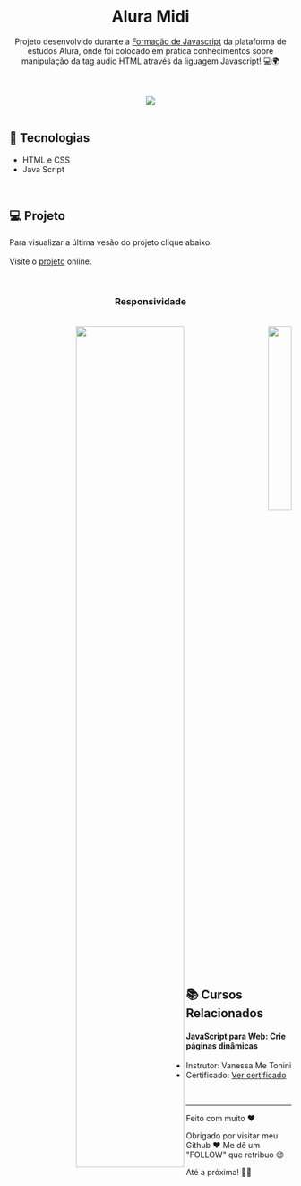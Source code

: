 <h1 align="center">Alura Midi</h1>
<p align="center"> Projeto desenvolvido durante a <a href="https://cursos.alura.com.br/formacao-javascript-front-end-v687029">Formação de Javascript</a> da plataforma de estudos Alura, onde foi colocado em prática conhecimentos sobre manipulação da tag audio HTML através da liguagem Javascript! 💻🌍 </p>
<br>
<br>
<div align="center">
  <a target="_blank" href="https://aluramidi-taupe-sigma.vercel.app/">
    <img src="https://github.com/user-attachments/assets/3607a45a-3361-4d7e-91eb-a13d640062af">   
  </a>
</div>
<br>

## 🚀 Tecnologias
* HTML e CSS
* Java Script
  
<br>

## 💻 Projeto
Para visualizar a última vesão do projeto clique abaixo:
<br>
<br>
Visite o [projeto](https://aluramidi-taupe-sigma.vercel.app/) online.

<br>

<h3 align=center>Responsividade</h3>

<br>

<div align="right">
    <a target="_blank" href="portifolio-tau-pearl.vercel.app">
    <img align=left width="62%" src="https://github.com/user-attachments/assets/7281da6b-8f46-4075-9876-d699170cc323">
    </a>
    <a target="_blank" href="portifolio-tau-pearl.vercel.app">
    <img width="29%" src="https://github.com/user-attachments/assets/03118403-f82a-437b-be11-bf92a66d496f">      
    </a>
</div>

<br>

## 📚 Cursos Relacionados

#### JavaScript para Web: Crie páginas dinâmicas
* Instrutor: Vanessa Me Tonini
* Certificado: [Ver certificado](https://cursos.alura.com.br/certificate/500ea77e-eb6b-4b76-80f7-77fe10ec201e?lang=pt_BR)
<br>

---

Feito com muito ♥

Obrigado por visitar meu Github ♥
Me dê um "FOLLOW" que retribuo 😊

Até a próxima! 👋😊

